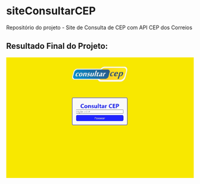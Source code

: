 # siteConsultarCEP
Repositório do projeto - Site de Consulta de CEP com API CEP dos Correios

## Resultado Final do Projeto:

![Visão da Página inicial](https://raw.githubusercontent.com/tiagosfneves/siteConsultarCEP/main/assets/visaoTelaInicial.jpg)
